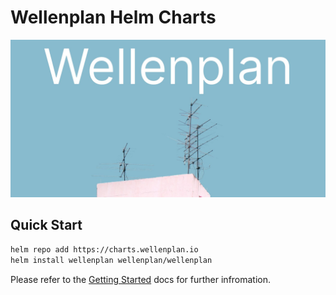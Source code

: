 # Wellenplan Helm Charts

[![Wellenplan banner](https://github.com/wellenplan/.github/raw/main/assets/banner.jpg)](https://wellenplan.io)

## Quick Start

```bash
helm repo add https://charts.wellenplan.io
helm install wellenplan wellenplan/wellenplan
```

Please refer to the [Getting Started](https://www.wellenplan.io/guide/getting-started.html) docs for further infromation.
